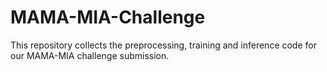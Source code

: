 # MAMA-MIA-Challenge

This repository collects the preprocessing, training and inference code for our MAMA-MIA challenge submission.
